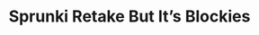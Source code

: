 ---
slug: sprunki-retake-but-its-blockies-2661
title: Sprunki Retake But It’s Blockies
description: "Sprunki Retake But It’s Blockies is an exciting online game. Play for free directly in your browser!"
icon: /images/popular_mods/Sprunki Retake But It’s Blockies.png
url: https://wowtbc.net/sprunkin/sprunki-retake-blockies/index.html
previewImage: /images/popular_mods/Sprunki Retake But It’s Blockies.png
type: popular mods

# SEO配置
seo:
  title: "Sprunki Retake But It’s Blockies - Play Free Online Game | Fun Browser Games"
  description: "Sprunki Retake But It’s Blockies - Play this fun online game for free in your browser. No download required!"
  ogImage: "/images/popular_mods/Sprunki Retake But It’s Blockies.png"
  keywords: "sprunki-retake-but-its-blockies-2661, online game, browser game, free game, popular mods game, play online"

videoUrls:
  - https://www.youtube.com/embed/example1
  - https://www.youtube.com/embed/example2

whyPlay:
  title: "Why Play Sprunki Retake But It’s Blockies?"
  items:
    - "Immersive Gameplay: Sprunki Retake But It’s Blockies offers an engaging and immersive gaming experience that will keep you entertained for hours"
    - "Challenging Levels: Test your skills with increasingly difficult challenges and obstacles"
    - "Beautiful Graphics: Enjoy stunning visuals and smooth animations that bring the game world to life"
    - "Regular Updates: New content and features are added regularly to keep the game fresh and exciting"
    - "Free to Play: Experience all the fun without spending a penny"
    - "Community Features: Connect with other players, share strategies, and compete for high scores"
    - "Cross-Platform: Play on any device with a web browser, no downloads required"

features:
  title: "Key Features of Sprunki Retake But It’s Blockies"
  image: "/images/popular_mods/Sprunki Retake But It’s Blockies.png"
  items:
    - "Intuitive Controls: Easy to learn controls make Sprunki Retake But It’s Blockies accessible for players of all skill levels"
    - "Multiple Game Modes: Enjoy various gameplay options that provide different challenges and experiences"
    - "Character Customization: Personalize your gaming experience with unique characters and items"
    - "Achievement System: Complete special tasks to earn rewards and recognition"
    - "Leaderboards: Compete with players worldwide and see who can achieve the highest scores"

characteristics:
  title: "Game Characteristics"
  image: "/images/popular_mods/Sprunki Retake But It’s Blockies.png"
  items:
    - "Genre: Popular mods game with elements of strategy and skill"
    - "Difficulty: Suitable for both casual gamers and those seeking a challenge"
    - "Play Time: Quick sessions or extended gameplay, depending on your preference"
    - "Art Style: Vibrant and engaging visuals that enhance the gaming experience"
    - "Sound Design: Immersive audio that complements the gameplay perfectly"

info: "Sprunki Retake But It’s Blockies is an exciting online game that offers players a unique and engaging gaming experience. With its intuitive controls, stunning visuals, and challenging gameplay, Sprunki Retake But It’s Blockies provides hours of entertainment for players of all ages and skill levels. Whether you're looking for a quick gaming session during a break or an extended play session, Sprunki Retake But It’s Blockies delivers an immersive experience that will keep you coming back for more. The game features multiple levels of increasing difficulty, ensuring that players are constantly challenged as they progress. With regular updates adding new content and features, Sprunki Retake But It’s Blockies remains fresh and exciting, providing endless entertainment options for its growing community of players."

howToPlayIntro: "Welcome to Sprunki Retake But It’s Blockies! This guide will walk you through the basics and help you master the game. Whether you're a beginner or looking to improve your skills, these tips and instructions will enhance your gaming experience."

howToPlaySteps:
  - title: "Getting Started"
    description: "Begin your Sprunki Retake But It’s Blockies adventure by familiarizing yourself with the controls. Use your keyboard or mouse to navigate through the game interface. The tutorial will guide you through the basic mechanics and help you understand the objectives."
  - title: "Understanding the Objectives"
    description: "In Sprunki Retake But It’s Blockies, your main goal is to progress through levels by completing specific objectives. Each level presents unique challenges that require different strategies and approaches."
  - title: "Mastering the Controls"
    description: "Practice using the controls to improve your precision and reaction time. Sprunki Retake But It’s Blockies requires quick reflexes and strategic thinking to overcome obstacles and defeat opponents."
  - title: "Utilizing Power-ups"
    description: "Collect power-ups throughout the game to enhance your abilities and overcome difficult challenges. Each power-up offers unique advantages that can be crucial for success."
  - title: "Developing Strategies"
    description: "As you progress in Sprunki Retake But It’s Blockies, develop effective strategies for different scenarios. Analyze patterns, anticipate challenges, and adapt your approach to maximize your performance."

faq:
  title: "Frequently Asked Questions about Sprunki Retake But It’s Blockies"
  items:
    - question: "Is Sprunki Retake But It’s Blockies free to play?"
      answer: "Yes, Sprunki Retake But It’s Blockies is completely free to play directly in your web browser. No downloads or purchases are required to enjoy the full game experience."
    - question: "Can I play Sprunki Retake But It’s Blockies on mobile devices?"
      answer: "Yes, Sprunki Retake But It’s Blockies is optimized for both desktop and mobile play. You can enjoy the game on any device with a web browser and internet connection."
    - question: "Are there any in-game purchases?"
      answer: "While Sprunki Retake But It’s Blockies is free to play, there may be optional in-game purchases available for cosmetic items or additional features that don't affect core gameplay."
    - question: "How often is Sprunki Retake But It’s Blockies updated?"
      answer: "The developers regularly update Sprunki Retake But It’s Blockies with new content, features, and improvements based on player feedback and game performance."
    - question: "Can I play Sprunki Retake But It’s Blockies offline?"
      answer: "Currently, Sprunki Retake But It’s Blockies requires an internet connection to play as it's a browser-based online game."
    - question: "Is Sprunki Retake But It’s Blockies suitable for children?"
      answer: "Yes, Sprunki Retake But It’s Blockies is designed to be family-friendly and suitable for players of all ages."
    - question: "How do I report bugs or issues?"
      answer: "If you encounter any problems while playing Sprunki Retake But It’s Blockies, you can report them through the game's support page or contact the developers directly through their website."
    - question: "Still Have Questions?"
      answer: "If you have additional questions about Sprunki Retake But It’s Blockies that aren't covered in this FAQ, please visit our support center or contact our customer service team for assistance."
---